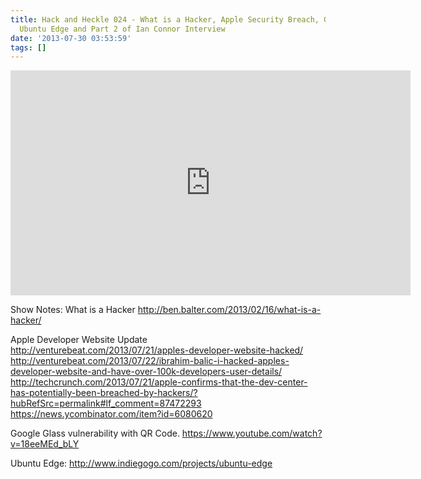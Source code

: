 ```yaml
---
title: Hack and Heckle 024 - What is a Hacker, Apple Security Breach, Google Glass,
  Ubuntu Edge and Part 2 of Ian Connor Interview
date: '2013-07-30 03:53:59'
tags: []
---
```


<iframe style="border: none" src="http://html5-player.libsyn.com/embed/episode/id/2416778/height/360/width/640/theme/legacy/direction/no/autoplay/no/autonext/no/thumbnail/yes/preload/no/no_addthis/no/" height="360" width="640" scrolling="no"></iframe>

Show Notes:
What is a Hacker
http://ben.balter.com/2013/02/16/what-is-a-hacker/

Apple Developer Website Update
http://venturebeat.com/2013/07/21/apples-developer-website-hacked/
http://venturebeat.com/2013/07/22/ibrahim-balic-i-hacked-apples-developer-website-and-have-over-100k-developers-user-details/
http://techcrunch.com/2013/07/21/apple-confirms-that-the-dev-center-has-potentially-been-breached-by-hackers/?hubRefSrc=permalink#lf_comment=87472293
https://news.ycombinator.com/item?id=6080620

Google Glass vulnerability with QR Code.
https://www.youtube.com/watch?v=18eeMEd_bLY

Ubuntu Edge:
http://www.indiegogo.com/projects/ubuntu-edge
